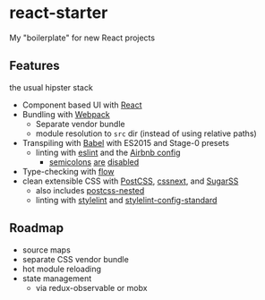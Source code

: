 # react-starter
My "boilerplate" for new React projects

## Features
the usual hipster stack

* Component based UI with [React][1]
* Bundling with [Webpack][2]
  * Separate vendor bundle
  * module resolution to `src` dir (instead of using relative paths)
* Transpiling with [Babel][3] with ES2015 and Stage-0 presets
  * linting with [eslint][4] and the [Airbnb config][5]
    * [semicolons][6] [are][7] [disabled][8]
* Type-checking with [flow][9]
* clean extensible CSS with [PostCSS][10], [cssnext][11], and [SugarSS][12]
  * also includes [postcss-nested][13]
  * linting with [stylelint][14] and [stylelint-config-standard][15]

[1]: https://reactjs.org
[2]: https://webpack.js.org
[3]: https://babeljs.io
[4]: http://eslint.org/
[5]: https://github.com/airbnb/javascript
[6]: http://blog.izs.me/post/2353458699/an-open-letter-to-javascript-leaders-regarding
[7]: http://inimino.org/~inimino/blog/javascript_semicolons
[8]: https://www.youtube.com/watch?v=gsfbh17Ax9I
[9]: https://flow.org/
[10]: http://postcss.org
[11]: https://cssnext.io
[12]: https://github.com/postcss/sugarss
[13]: https://github.com/postcss/postcss-nested
[14]: https://stylelint.io
[15]: https://github.com/stylelint/stylelint-config-standard

## Roadmap
* source maps
* separate CSS vendor bundle
* hot module reloading
* state management
  * via redux-observable or mobx
